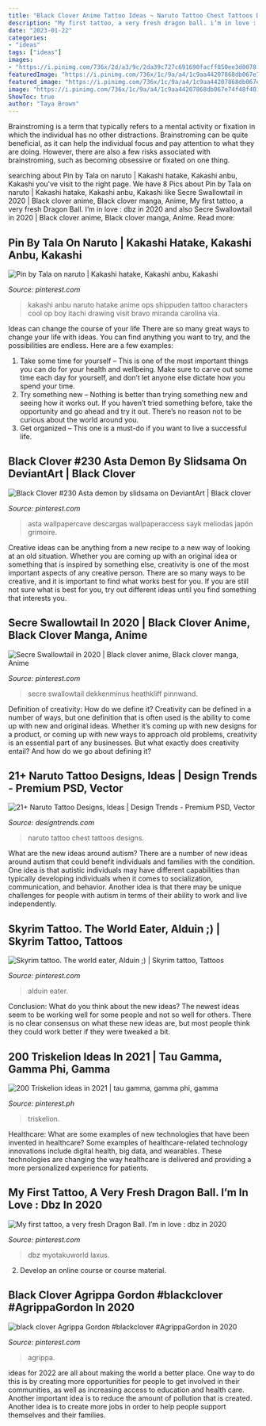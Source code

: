 ```yaml
---
title: "Black Clover Anime Tattoo Ideas ~ Naruto Tattoo Chest Tattoos Designs"
description: "My first tattoo, a very fresh dragon ball. i’m in love : dbz in 2020"
date: "2023-01-22"
categories:
- "ideas"
tags: ["ideas"]
images:
- "https://i.pinimg.com/736x/2d/a3/9c/2da39c727c691690facff850ee3d0078.jpg"
featuredImage: "https://i.pinimg.com/736x/1c/9a/a4/1c9aa44207868db067e74f48f4010954--kakashi-anbu-naruto-shippuden-anime.jpg"
featured_image: "https://i.pinimg.com/736x/1c/9a/a4/1c9aa44207868db067e74f48f4010954--kakashi-anbu-naruto-shippuden-anime.jpg"
image: "https://i.pinimg.com/736x/1c/9a/a4/1c9aa44207868db067e74f48f4010954--kakashi-anbu-naruto-shippuden-anime.jpg"
ShowToc: true
author: "Taya Brown"
---
```



Brainstroming is a term that typically refers to a mental activity or fixation in which the individual has no other distractions. Brainstroming can be quite beneficial, as it can help the individual focus and pay attention to what they are doing. However, there are also a few risks associated with brainstroming, such as becoming obsessive or fixated on one thing.

	

		
searching about Pin by Tala on naruto | Kakashi hatake, Kakashi anbu, Kakashi you've visit to the right page. We have 8 Pics about Pin by Tala on naruto | Kakashi hatake, Kakashi anbu, Kakashi like Secre Swallowtail in 2020 | Black clover anime, Black clover manga, Anime, My first tattoo, a very fresh Dragon Ball. I’m in love : dbz in 2020 and also Secre Swallowtail in 2020 | Black clover anime, Black clover manga, Anime. Read more:
		
    
## Pin By Tala On Naruto | Kakashi Hatake, Kakashi Anbu, Kakashi

<img loading=lazy src="https://i.pinimg.com/736x/1c/9a/a4/1c9aa44207868db067e74f48f4010954--kakashi-anbu-naruto-shippuden-anime.jpg" onerror="this.onerror=null;this.src='https://tse3.mm.bing.net/th?id=OIP.jwGaJIbJczuLFlAF-hmLHwHaLH&amp;pid=15.1';" alt="Pin by Tala on naruto | Kakashi hatake, Kakashi anbu, Kakashi">

_Source: pinterest.com_

>kakashi anbu naruto hatake anime ops shippuden tattoo characters cool op boy itachi drawing visit bravo miranda carolina via. 

	

Ideas can change the course of your life
There are so many great ways to change your life with ideas. You can find anything you want to try, and the possibilities are endless. Here are a few examples: 
1. Take some time for yourself – This is one of the most important things you can do for your health and wellbeing. Make sure to carve out some time each day for yourself, and don’t let anyone else dictate how you spend your time. 
2. Try something new – Nothing is better than trying something new and seeing how it works out. If you haven’t tried something before, take the opportunity and go ahead and try it out. There’s no reason not to be curious about the world around you. 
3. Get organized – This one is a must-do if you want to live a successful life.

    
## Black Clover #230 Asta Demon By Slidsama On DeviantArt | Black Clover

<img loading=lazy src="https://i.pinimg.com/736x/1d/7a/3c/1d7a3c17165c290b6f6faaf9ef62c726.jpg" onerror="this.onerror=null;this.src='https://tse4.mm.bing.net/th?id=OIP.kKgbxKykb6b3dpCBKh0ggQHaNE&amp;pid=15.1';" alt="Black Clover #230 Asta demon by slidsama on DeviantArt | Black clover">

_Source: pinterest.com_

>asta wallpapercave descargas wallpaperaccess sayk meliodas japón grimoire. 

	

Creative ideas can be anything from a new recipe to a new way of looking at an old situation. Whether you are coming up with an original idea or something that is inspired by something else, creativity is one of the most important aspects of any creative person. There are so many ways to be creative, and it is important to find what works best for you. If you are still not sure what is best for you, try out different ideas until you find something that interests you.

    
## Secre Swallowtail In 2020 | Black Clover Anime, Black Clover Manga, Anime

<img loading=lazy src="https://i.pinimg.com/736x/2e/77/33/2e77331ac3838018d3cf7a651bf971da.jpg" onerror="this.onerror=null;this.src='https://tse1.mm.bing.net/th?id=OIP.AmXI21r9P6W0_ynBU6INCwHaNd&amp;pid=15.1';" alt="Secre Swallowtail in 2020 | Black clover anime, Black clover manga, Anime">

_Source: pinterest.com_

>secre swallowtail dekkenminus heathkliff pinnwand. 

	

Definition of creativity: How do we define it?
Creativity can be defined in a number of ways, but one definition that is often used is the ability to come up with new and original ideas. Whether it’s coming up with new designs for a product, or coming up with new ways to approach old problems, creativity is an essential part of any businesses. But what exactly does creativity entail? And how do we go about defining it?

    
## 21+ Naruto Tattoo Designs, Ideas | Design Trends - Premium PSD, Vector

<img loading=lazy src="https://images.designtrends.com/wp-content/uploads/2016/09/16172051/Naruto-Tattoo-on-Chest.jpg" onerror="this.onerror=null;this.src='https://tse4.mm.bing.net/th?id=OIP.7aQ4_C2pozwAWA5TflljjQHaIq&amp;pid=15.1';" alt="21+ Naruto Tattoo Designs, Ideas | Design Trends - Premium PSD, Vector">

_Source: designtrends.com_

>naruto tattoo chest tattoos designs. 

	

What are the new ideas around autism?
There are a number of new ideas around autism that could benefit individuals and families with the condition. One idea is that autistic individuals may have different capabilities than typically developing individuals when it comes to socialization, communication, and behavior. Another idea is that there may be unique challenges for people with autism in terms of their ability to work and live independently.

    
## Skyrim Tattoo. The World Eater, Alduin ;) | Skyrim Tattoo, Tattoos

<img loading=lazy src="https://i.pinimg.com/736x/03/8a/38/038a38c595e7579748195a1408bc5f26--skyrim-tattoo-the-world.jpg" onerror="this.onerror=null;this.src='https://tse1.mm.bing.net/th?id=OIP.QC9FUNbWhyE9bS-ItZkv8wHaNK&amp;pid=15.1';" alt="Skyrim tattoo. The world eater, Alduin ;) | Skyrim tattoo, Tattoos">

_Source: pinterest.com_

>alduin eater. 

	

Conclusion: What do you think about the new ideas?
The newest ideas seem to be working well for some people and not so well for others. There is no clear consensus on what these new ideas are, but most people think they could work better if they were tweaked a bit.

    
## 200 Triskelion Ideas In 2021 | Tau Gamma, Gamma Phi, Gamma

<img loading=lazy src="https://i.pinimg.com/474x/2d/33/9f/2d339f7d9e396c2b0d0b8df19c2f2c00.jpg" onerror="this.onerror=null;this.src='https://tse2.mm.bing.net/th?id=OIP.GZSSKAm69kggCeUaS-gH0wAAAA&amp;pid=15.1';" alt="200 Triskelion ideas in 2021 | tau gamma, gamma phi, gamma">

_Source: pinterest.ph_

>triskelion. 

	

Healthcare: What are some examples of new technologies that have been invented in healthcare?
Some examples of healthcare-related technology innovations include digital health, big data, and wearables. These technologies are changing the way healthcare is delivered and providing a more personalized experience for patients.

    
## My First Tattoo, A Very Fresh Dragon Ball. I’m In Love : Dbz In 2020

<img loading=lazy src="https://i.pinimg.com/736x/fa/17/55/fa175544cdf06db8a5577d661b5c462a.jpg" onerror="this.onerror=null;this.src='https://tse1.mm.bing.net/th?id=OIP.EuqITSI870rCBe9rBw7qDQHaJ3&amp;pid=15.1';" alt="My first tattoo, a very fresh Dragon Ball. I’m in love : dbz in 2020">

_Source: pinterest.com_

>dbz myotakuworld laxus. 

	

2. Develop an online course or course material.

    
## Black Clover Agrippa Gordon #blackclover #AgrippaGordon In 2020

<img loading=lazy src="https://i.pinimg.com/736x/2d/a3/9c/2da39c727c691690facff850ee3d0078.jpg" onerror="this.onerror=null;this.src='https://tse3.mm.bing.net/th?id=OIP.Djw9D4pcEBgHgsXKoPZ0kwAAAA&amp;pid=15.1';" alt="black clover Agrippa Gordon #blackclover #AgrippaGordon in 2020">

_Source: pinterest.com_

>agrippa. 

	

ideas for 2022 are all about making the world a better place. One way to do this is by creating more opportunities for people to get involved in their communities, as well as increasing access to education and health care. Another important idea is to reduce the amount of pollution that is created. Another idea is to create more jobs in order to help people support themselves and their families.

